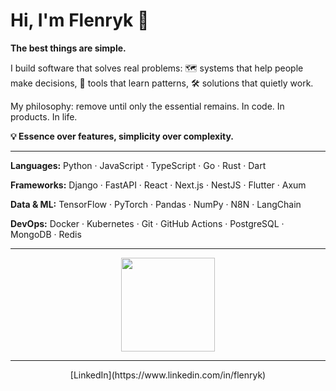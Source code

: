 # Hi, I'm Flenryk 👋

**The best things are simple.**

I build software that solves real problems: 🗺️ systems that help people make decisions, 🧠 tools that learn patterns, 🛠️ solutions that quietly work.

My philosophy: remove until only the essential remains. In code. In products. In life.

**💡 Essence over features, simplicity over complexity.**

---

**Languages:** Python · JavaScript · TypeScript · Go · Rust · Dart

**Frameworks:** Django · FastAPI · React · Next.js · NestJS · Flutter · Axum

**Data & ML:** TensorFlow · PyTorch · Pandas · NumPy · N8N · LangChain

**DevOps:** Docker · Kubernetes · Git · GitHub Actions · PostgreSQL · MongoDB · Redis

---

<p align="center">
  <img src="https://github-readme-stats.vercel.app/api?username=Flenryk&show_icons=true&theme=graywhite&hide_border=true&count_private=true" height="150">
</p>

---
<p align="center">
 [LinkedIn](https://www.linkedin.com/in/flenryk)
</p>
